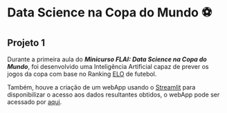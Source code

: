 # Data Science na Copa do Mundo :soccer:
## Projeto 1

Durante a primeira aula do ***Minicurso FLAI: Data Science na Copa do Mundo***, foi desenvolvido uma Inteligência Artificial capaz de prever os jogos da copa com base no Ranking [ELO](https://www.eloratings.net/) de futebol.

Também, houve a criação de um webApp usando o [Streamlit](https://streamlit.io/) para disponibilizar o acesso aos dados resultantes obtidos, o webApp pode ser acessado por [aqui](https://joadircopa.streamlit.app/).
